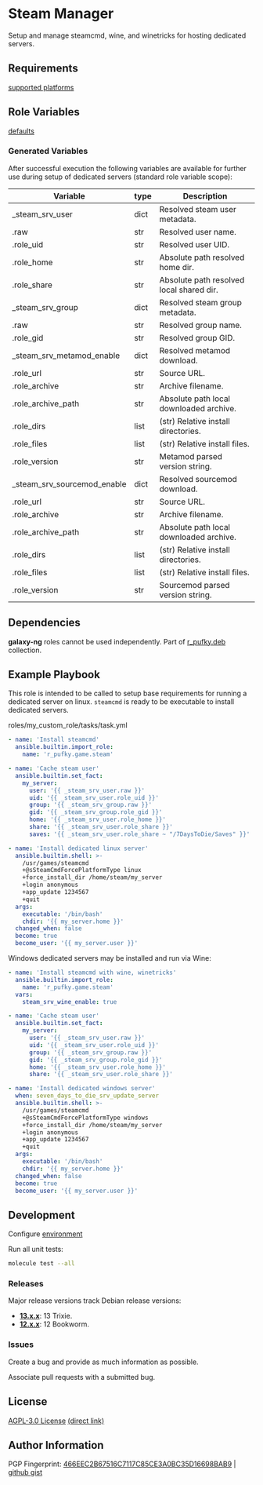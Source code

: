 # Steam Manager
Setup and manage steamcmd, wine, and winetricks for hosting dedicated servers.

## Requirements
[supported platforms](https://github.com/r-pufky/ansible_steam/blob/main/meta/main.yml)

## Role Variables
[defaults](https://github.com/r-pufky/ansible_steam/tree/main/defaults/main/)

### Generated Variables
After successful execution the following variables are available for further
use during setup of dedicated servers (standard role variable scope):

 Variable                    | type | Description
-----------------------------|------|-----------------------------------------
 _steam_srv_user             | dict | Resolved steam user metadata.
   .raw                      | str  | Resolved user name.
   .role_uid                 | str  | Resolved user UID.
   .role_home                | str  | Absolute path resolved home dir.
   .role_share               | str  | Absolute path resolved local shared dir.
 _steam_srv_group            | dict | Resolved steam group metadata.
   .raw                      | str  | Resolved group name.
   .role_gid                 | str  | Resolved group GID.
 _steam_srv_metamod_enable   | dict | Resolved metamod download.
   .role_url                 | str  | Source URL.
   .role_archive             | str  | Archive filename.
   .role_archive_path        | str  | Absolute path local downloaded archive.
   .role_dirs                | list | (str) Relative install directories.
   .role_files               | list | (str) Relative install files.
   .role_version             | str  | Metamod parsed version string.
 _steam_srv_sourcemod_enable | dict | Resolved sourcemod download.
   .role_url                 | str  | Source URL.
   .role_archive             | str  | Archive filename.
   .role_archive_path        | str  | Absolute path local downloaded archive.
   .role_dirs                | list | (str) Relative install directories.
   .role_files               | list | (str) Relative install files.
   .role_version             | str  | Sourcemod parsed version string.

## Dependencies
**galaxy-ng** roles cannot be used independently. Part of
[r_pufky.deb](https://github.com/r-pufky/ansible_collection_deb) collection.

## Example Playbook
This role is intended to be called to setup base requirements for running a
dedicated server on linux. `steamcmd` is ready to be executable to install
dedicated servers.

roles/my_custom_role/tasks/task.yml
``` yaml
- name: 'Install steamcmd'
  ansible.builtin.import_role:
    name: 'r_pufky.game.steam'

- name: 'Cache steam user'
  ansible.builtin.set_fact:
    my_server:
      user: '{{ _steam_srv_user.raw }}'
      uid: '{{ _steam_srv_user.role_uid }}'
      group: '{{ _steam_srv_group.raw }}'
      gid: '{{ _steam_srv_group.role_gid }}'
      home: '{{ _steam_srv_user.role_home }}'
      share: '{{ _steam_srv_user.role_share }}'
      saves: '{{ _steam_srv_user.role_share ~ "/7DaysToDie/Saves" }}'

- name: 'Install dedicated linux server'
  ansible.builtin.shell: >-
    /usr/games/steamcmd
    +@sSteamCmdForcePlatformType linux
    +force_install_dir /home/steam/my_server
    +login anonymous
    +app_update 1234567
    +quit
  args:
    executable: '/bin/bash'
    chdir: '{{ my_server.home }}'
  changed_when: false
  become: true
  become_user: '{{ my_server.user }}'
```

Windows dedicated servers may be installed and run via Wine:
``` yaml
- name: 'Install steamcmd with wine, winetricks'
  ansible.builtin.import_role:
    name: 'r_pufky.game.steam'
  vars:
    steam_srv_wine_enable: true

- name: 'Cache steam user'
  ansible.builtin.set_fact:
    my_server:
      user: '{{ _steam_srv_user.raw }}'
      uid: '{{ _steam_srv_user.role_uid }}'
      group: '{{ _steam_srv_group.raw }}'
      gid: '{{ _steam_srv_group.role_gid }}'
      home: '{{ _steam_srv_user.role_home }}'
      share: '{{ _steam_srv_user.role_share }}'

- name: 'Install dedicated windows server'
  when: seven_days_to_die_srv_update_server
  ansible.builtin.shell: >-
    /usr/games/steamcmd
    +@sSteamCmdForcePlatformType windows
    +force_install_dir /home/steam/my_server
    +login anonymous
    +app_update 1234567
    +quit
  args:
    executable: '/bin/bash'
    chdir: '{{ my_server.home }}'
  changed_when: false
  become: true
  become_user: '{{ my_server.user }}'
```

## Development
Configure [environment](https://github.com/r-pufky/ansible_collection_docs/blob/main/dev/environment/README.md)

Run all unit tests:
``` bash
molecule test --all
```

### Releases
Major release versions track Debian release versions:

* **[13.x.x](https://github.com/r-pufky/ansible_steam)**: 13 Trixie.
* **[12.x.x](https://github.com/r-pufky/ansible_steam/tree/12.x)**: 12 Bookworm.

### Issues
Create a bug and provide as much information as possible.

Associate pull requests with a submitted bug.

## License
[AGPL-3.0 License](https://www.tldrlegal.com/license/gnu-affero-general-public-license-v3-agpl-3-0)
 [(direct link)](https://github.com/r-pufky/ansible_steam/blob/main/LICENSE)

## Author Information
PGP Fingerprint: [466EEC2B67516C7117C85CE3A0BC35D16698BAB9](https://keys.openpgp.org/vks/v1/by-fingerprint/466EEC2B67516C7117C85CE3A0BC35D16698BAB9)
| [github gist](https://gist.github.com/r-pufky/a8df36977c55b5bb20829267c4c49d22)
